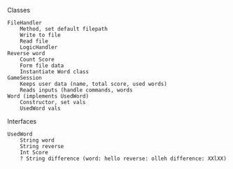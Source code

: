 Classes

    FileHandler
        Method, set default filepath
        Write to file
        Read file
        LogicHandler
    Reverse word
        Count Score
        Form file data
        Instantiate Word class
    GameSession
        Keeps user data (name, total score, used words)
        Reads inputs (handle commands, words
    Word (implements UsedWord)
        Constructor, set vals
        UsedWord vals

Interfaces

    UsedWord
        String word
        String reverse
        Int Score
        ? String difference (word: hello reverse: olleh difference: XXlXX)